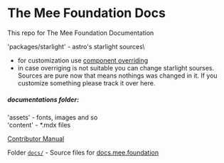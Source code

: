 # The Mee Foundation Docs

This repo for The Mee Foundation Documentation

'packages/starlight' - astro's starlight sources\
* for customization use [component overriding](https://starlight.astro.build/guides/overriding-components/)
* in case overriging is not suitable you can change starlight sourses. Sources are pure now that means nothings was changed in it. If you customize something please track it over here.



##### documentations folder:
'assets' - fonts, images and so \
'content' - *.mdx files

[Contributor Manual](./CONTRIBUTING.md)


Folder [`docs/`](./docs/) - Source files for [docs.mee.foundation](https://docs.mee.foundation/)

